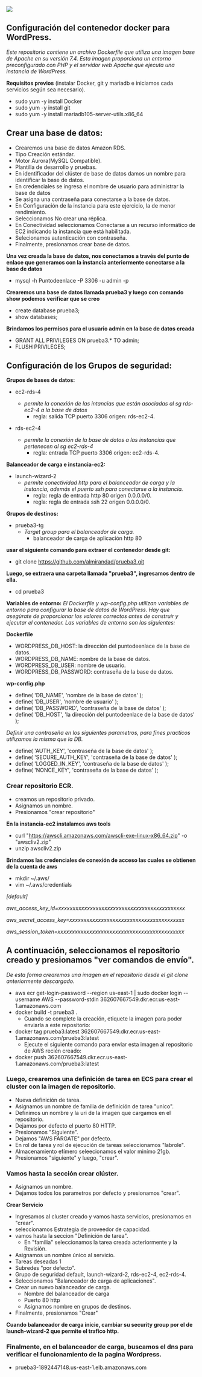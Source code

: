 ![](https://miro.medium.com/v2/resize:fit:1400/0*Wq1qEQ4ELhksep5-.jpg)

## Configuración del contenedor docker para WordPress.
_Este repositorio contiene un archivo Dockerfile que utiliza una imagen base de Apache en su versión 7.4. Esta imagen proporciona un entorno preconfigurado con PHP y el servidor web Apache que ejecuta una instancia de WordPress._

**Requisitos previos** 
(instalar Docker, git y mariadb e iniciamos cada servicios según sea necesario).
- sudo yum -y install Docker
- sudo yum -y install git
- sudo yum -y install mariadb105-server-utils.x86_64
  
## Crear una base de datos:
- Crearemos una base de datos Amazon RDS.
- Tipo Creación estándar.
- Motor Aurora(MySQL Compatible).
- Plantilla de desarrollo y pruebas.
- En identificador del clúster de base de datos damos un nombre para identificar la base de datos.
- En credenciales se ingresa el nombre de usuario para administrar la base de datos
- Se asigna una contraseña para conectarse a la base de datos.
- En Configuración de la instancia para este ejercicio, la de menor rendimiento.
- Seleccionamos No crear una réplica.
- En Conectividad seleccionamos Conectarse a un recurso informático de EC2 indicando la instancia que está habilitada.
- Selecionamos autenticación con contraseña.
- Finalmente, presionamos crear base de datos.

**Una vez creada la base de datos, nos conectamos a través del punto de enlace que generamos con la instancia anteriormente conectarse a la base de datos**
- mysql -h Puntodeenlace -P 3306 -u admin -p
  
**Crearemos una base de datos llamada prueba3 y luego con comando show podemos verificar que se creo**
- create database prueba3;
- show databases;
  
**Brindamos los permisos para el usuario admin en la base de datos creada**
- GRANT ALL PRIVILEGES ON prueba3.* TO admin;
- FLUSH PRIVILEGES;

## Configuración de los Grupos de seguridad:

**Grupos de bases de datos:**
- ec2-rds-4
   - _permite la conexión de las intancias que están asociadas al sg rds-ec2-4 a la base de datos_
       - regla: salida TCP puerto 3306 origen: rds-ec2-4.
    
- rds-ec2-4
   - _permite la conexión de la base de datos a las instancias que pertenecen al sg ec2-rds-4_
       - regla: entrada TCP puerto 3306 origen: ec2-rds-4.
    
**Balanceador de carga e instancia-ec2:**
- launch-wizard-2
   - _permite conectividad http para el balanceador de carga y la instancia, además el puerto ssh para conectarse a la instancia._
      - regla: regla de entrada http 80 origen 0.0.0.0/0.
      - regla: regla de entrada ssh 22 origen 0.0.0.0/0.
        
**Grupos de destinos:**
- prueba3-tg
   - _Target group para el balanceador de carga._
      - balanceador de carga de aplicación http 80 
  
**usar el siguiente comando para extraer el contenedor desde git:**
- git clone https://github.com/almirandad/prueba3.git

**Luego, se extraera una carpeta llamada "prueba3", ingresamos dentro de ella.**
- cd prueba3

**Variables de entorno:** 
_El Dockerfile y wp-config.php utilizan variables de entorno para configurar la base de datos de WordPress. Hay que asegúrate de proporcionar los valores correctos antes de construir y ejecutar el contenedor. Las variables de entorno son las siguientes:_

**Dockerfile**
- WORDPRESS_DB_HOST: la dirección del puntodeenlace de la base de datos.
- WORDPRESS_DB_NAME: nombre de la base de datos.
- WORDPRESS_DB_USER: nombre de usuario.
- WORDPRESS_DB_PASSWORD: contraseña de la base de datos.
  
**wp-config.php**
- define( 'DB_NAME', 'nombre de la base de datos' );
- define( 'DB_USER', 'nombre de usuario' );
- define( 'DB_PASSWORD', 'contraseña de la base de datos' );
- define( 'DB_HOST', 'la dirección del puntodeenlace de la base de datos' );

_Definir una contraseña en los siguientes parametros, para fines practicos utilizamos la misma que la DB._
- define( 'AUTH_KEY', 'contraseña de la base de datos' );
- define( 'SECURE_AUTH_KEY', 'contraseña de la base de datos' );
- define( 'LOGGED_IN_KEY', 'contraseña de la base de datos' );
- define( 'NONCE_KEY', 'contraseña de la base de datos' );

### Crear repositorio ECR.
- creamos un repositorio privado.
- Asignamos un nombre.
- Presionamos "crear repositorio"

**En la instancia-ec2 instalamos aws tools**
- curl "https://awscli.amazonaws.com/awscli-exe-linux-x86_64.zip" -o "awscliv2.zip" 
- unzip awscliv2.zip
  
**Brindamos las credenciales de conexión de acceso las cuales se obtienen de la cuenta de aws**
- mkdir ~/.aws/
- vim ~/.aws/credentials

_[default]_

_aws_access_key_id=xxxxxxxxxxxxxxxxxxxxxxxxxxxxxxxxxxxxxxxxxxxx_

_aws_secret_access_key=xxxxxxxxxxxxxxxxxxxxxxxxxxxxxxxxxxxxxxxx_

_aws_session_token=xxxxxxxxxxxxxxxxxxxxxxxxxxxxxxxxxxxxxxxxxxxx_

## A continuación, seleccionamos el repositorio creado y presionamos "ver comandos de envío".
_De esta forma crearemos una imagen en el repositorio desde el git clone anteriormente descargado._

- aws ecr get-login-password --region us-east-1 | sudo docker login --username AWS --password-stdin 362607667549.dkr.ecr.us-east-1.amazonaws.com
- docker build -t prueba3 .
   - Cuando se complete la creación, etiquete la imagen para poder enviarla a este repositorio:
- docker tag prueba3:latest 362607667549.dkr.ecr.us-east-1.amazonaws.com/prueba3:latest
   - Ejecute el siguiente comando para enviar esta imagen al repositorio de AWS recién creado:
- docker push 362607667549.dkr.ecr.us-east-1.amazonaws.com/prueba3:latest

### Luego, crearemos una definición de tarea en ECS para crear el cluster con la imagen de repositorio.
- Nueva definición de tarea.
- Asignamos un nombre de familia de definición de tarea "unico".
- Definimos un nombre y la uri de la imagen que cargamos en el repositorio.
- Dejamos por defecto el puerto 80 HTTP.
- Presionamos "Siguiente".
- Dejamos "AWS FARGATE" por defecto.
- En rol de tarea y rol de ejecución de tareas seleccionamos "labrole".
- Almacenamiento efímero seleecionamos el valor minímo 21gb.
- Presionamos "siguiente" y luego, "crear".

### Vamos hasta la sección crear clúster.
- Asignamos un nombre.
- Dejamos todos los parametros por defecto y presionamos "crear".
  
**Crear Servicio**
- Ingresamos al cluster creado y vamos hasta servicios, presionamos en "crear".
- seleccionamos Estrategia de proveedor de capacidad.
- vamos hasta la seccion "Definición de tarea".
   - En "familia" seleccionamos la tarea creada acteriormente y la Revisión.
- Asignamos un nombre único al servicio.
- Tareas deseadas 1
- Subredes "por defecto".
- Grupo de seguridad default, launch-wizard-2, rds-ec2-4, ec2-rds-4.
- Seleccionamos "Balanceador de carga de aplicaciones".
- Crear un nuevo balanceador de carga.
   - Nombre del balanceador de carga
   - Puerto 80 http
   - Asignamos  nombre en grupos de destinos.
- Finalmente, presionamos "Crear"
  
**Cuando balanceador de carga inicie, cambiar su security group por el de launch-wizard-2 que permite el trafico http.**

### Finalmente, en el balanceador de carga, buscamos el dns para verificar el funcionamiento de la pagina Wordpress.
- prueba3-1892447148.us-east-1.elb.amazonaws.com
















